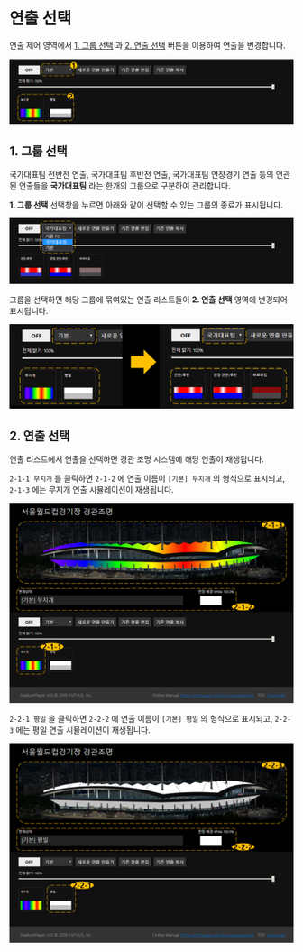 # 연출 선택
연출 제어 영역에서 [1. 그룹 선택](#1-%EA%B7%B8%EB%A3%B9-%EC%84%A0%ED%83%9D) 과 [2. 연출 선택](#2-%EC%97%B0%EC%B6%9C-%EC%84%A0%ED%83%9D) 버튼을 이용하여 연출을 변경합니다.

![연출 선택](../../image/main/choose_2.png)

## 1. 그룹 선택
국가대표팀 전반전 연출, 국가대표팀 후반전 연출, 국가대표팀 연장경기 연출 등의 연관된 연출들을 **국가대표팀** 라는 한개의 그룹으로 구분하여 관리합니다.

**1. 그룹 선택** 선택창을 누르면 아래와 같이 선택할 수 있는 그룹의 종료가 표시됩니다.

![그룹 선택](../../image/main/group_2.png)

그룹을 선택하면 해당 그룹에 묶여있는 연출 리스트들이 **2. 연출 선택** 영역에 변경되어 표시됩니다.

![그룹 변화](../../image/main/groupSelect_2.png)

## 2. 연출 선택
연출 리스트에서 연출을 선택하면 경관 조명 시스템에 해당 연출이 재생됩니다.

`2-1-1 무지개` 를 클릭하면 `2-1-2` 에 연출 이름이 `[기본] 무지개` 의 형식으로 표시되고,
`2-1-3` 에는 무지개 연출 시뮬레이션이 재생됩니다.

![연출 선택1](../../image/main/choose1_2.png)

`2-2-1 평일` 을 클릭하면 `2-2-2` 에 연출 이름이 `[기본] 평일` 의 형식으로 표시되고,
`2-2-3` 에는 평일 연출 시뮬레이션이 재생됩니다.

![연출 선택2](../../image/main/choose2_2.png)
